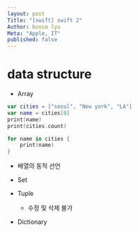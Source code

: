 ```yaml
---
layout: post
Title: "[swift] swift 2"
Author: bosco lyu
Meta: "Apple, IT"
published: false
---
```


# data structure
* Array

```swift
var cities = ["seoul", "New york", "LA"]
var name = cities[0]
print(name)
print(cities.count)

for name in cities {
    print(name)
}
```
    
* 배열의 동적 선언


* Set
* Tuple
    * 수정 및 삭제 불가
* Dictionary